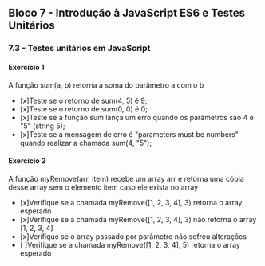 ## Bloco 7 - Introdução à JavaScript ES6 e Testes Unitários
### 7.3 - Testes unitários em JavaScript


#### Exercício 1
A função sum(a, b) retorna a soma do parâmetro a com o b

- [x]Teste se o retorno de sum(4, 5) é 9;
- [x]Teste se o retorno de sum(0, 0) é 0;
- [x]Teste se a função sum lança um erro quando os parâmetros são 4 e "5" (string 5);
- [x]Teste se a mensagem de erro é "parameters must be numbers" quando realizar a chamada sum(4, "5");

#### Exercício 2
A função myRemove(arr, item) recebe um array arr e retorna uma cópia desse array sem o elemento item caso ele exista no array

- [x]Verifique se a chamada myRemove([1, 2, 3, 4], 3) retorna o array esperado
- [x]Verifique se a chamada myRemove([1, 2, 3, 4], 3) não retorna o array [1, 2, 3, 4]
- [x]Verifique se o array passado por parâmetro não sofreu alterações
- [ ]Verifique se a chamada myRemove([1, 2, 3, 4], 5) retorna o array esperado